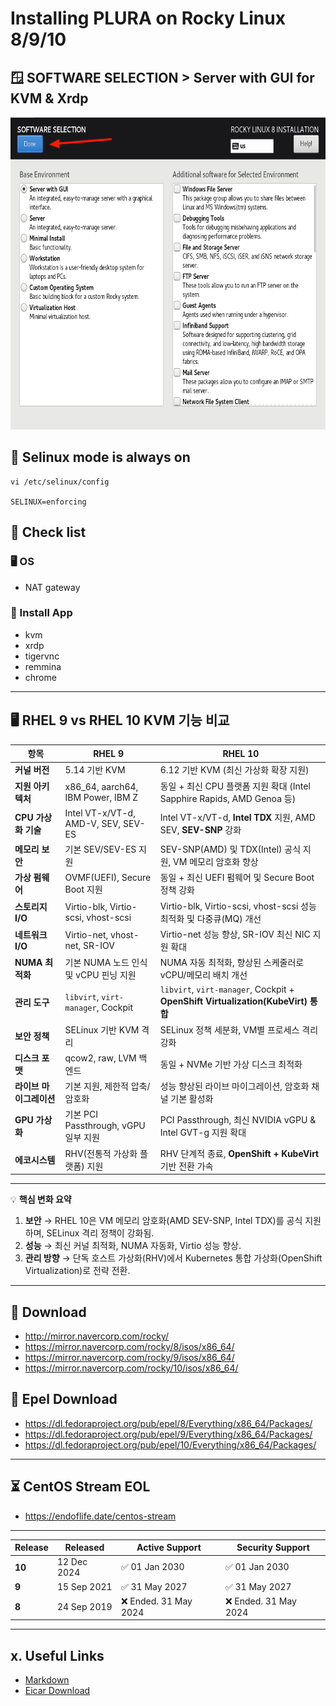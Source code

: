 # Installing PLURA on Rocky Linux 8/9/10

## 🪟 SOFTWARE SELECTION > Server with GUI for KVM & Xrdp

<img src="rocky8/os/images/Rocky8_Software_Selection.png" height="500">

## 🐧 Selinux mode is always on

    vi /etc/selinux/config
    
    SELINUX=enforcing

## 📝 Check list

### 🖥️ OS

- NAT gateway

### 📱 Install App

- kvm
- xrdp
- tigervnc
- remmina
- chrome

---

## 🖥️ RHEL 9 vs RHEL 10 KVM 기능 비교

| 항목             | **RHEL 9**                          | **RHEL 10**                                                                    |
| -------------- | ----------------------------------- | ------------------------------------------------------------------------------ |
| **커널 버전**      | 5.14 기반 KVM                         | 6.12 기반 KVM (최신 가상화 확장 지원)                                                     |
| **지원 아키텍처**    | x86\_64, aarch64, IBM Power, IBM Z  | 동일 + 최신 CPU 플랫폼 지원 확대 (Intel Sapphire Rapids, AMD Genoa 등)                     |
| **CPU 가상화 기술** | Intel VT-x/VT-d, AMD-V, SEV, SEV-ES | Intel VT-x/VT-d, **Intel TDX** 지원, AMD SEV, **SEV-SNP** 강화                     |
| **메모리 보안**     | 기본 SEV/SEV-ES 지원                    | SEV-SNP(AMD) 및 TDX(Intel) 공식 지원, VM 메모리 암호화 향상                                 |
| **가상 펌웨어**     | OVMF(UEFI), Secure Boot 지원          | 동일 + 최신 UEFI 펌웨어 및 Secure Boot 정책 강화                                           |
| **스토리지 I/O**   | Virtio-blk, Virtio-scsi, vhost-scsi | Virtio-blk, Virtio-scsi, vhost-scsi 성능 최적화 및 다중큐(MQ) 개선                        |
| **네트워크 I/O**   | Virtio-net, vhost-net, SR-IOV       | Virtio-net 성능 향상, SR-IOV 최신 NIC 지원 확대                                          |
| **NUMA 최적화**   | 기본 NUMA 노드 인식 및 vCPU 핀닝 지원          | NUMA 자동 최적화, 향상된 스케줄러로 vCPU/메모리 배치 개선                                          |
| **관리 도구**      | `libvirt`, `virt-manager`, Cockpit  | `libvirt`, `virt-manager`, Cockpit + **OpenShift Virtualization(KubeVirt) 통합** |
| **보안 정책**      | SELinux 기반 KVM 격리                   | SELinux 정책 세분화, VM별 프로세스 격리 강화                                                 |
| **디스크 포맷**     | qcow2, raw, LVM 백엔드                 | 동일 + NVMe 기반 가상 디스크 최적화                                                        |
| **라이브 마이그레이션** | 기본 지원, 제한적 압축/암호화                   | 성능 향상된 라이브 마이그레이션, 암호화 채널 기본 활성화                                               |
| **GPU 가상화**    | 기본 PCI Passthrough, vGPU 일부 지원      | PCI Passthrough, 최신 NVIDIA vGPU & Intel GVT-g 지원 확대                            |
| **에코시스템**      | RHV(전통적 가상화 플랫폼) 지원                 | RHV 단계적 종료, **OpenShift + KubeVirt** 기반 전환 가속                                  |

---

💡 **핵심 변화 요약**

1. **보안** → RHEL 10은 VM 메모리 암호화(AMD SEV-SNP, Intel TDX)를 공식 지원하며, SELinux 격리 정책이 강화됨.
2. **성능** → 최신 커널 최적화, NUMA 자동화, Virtio 성능 향상.
3. **관리 방향** → 단독 호스트 가상화(RHV)에서 Kubernetes 통합 가상화(OpenShift Virtualization)로 전략 전환.

---

## 💾 Download

- http://mirror.navercorp.com/rocky/
- https://mirror.navercorp.com/rocky/8/isos/x86_64/
- https://mirror.navercorp.com/rocky/9/isos/x86_64/
- https://mirror.navercorp.com/rocky/10/isos/x86_64/

## 💾 Epel Download

- https://dl.fedoraproject.org/pub/epel/8/Everything/x86_64/Packages/
- https://dl.fedoraproject.org/pub/epel/9/Everything/x86_64/Packages/
- https://dl.fedoraproject.org/pub/epel/10/Everything/x86_64/Packages/

---

## ⏳ CentOS Stream EOL

- https://endoflife.date/centos-stream

---

| Release | Released              | Active Support                               | Security Support                              |
|---------|-----------------------|----------------------------------------------|-----------------------------------------------|
| **10**  | 12 Dec 2024 | ✅ 01 Jan 2030              | ✅ 01 Jan 2030              |
| **9**   | 15 Sep 2021 | ✅ 31 May 2027 | ✅ 31 May 2027 |
| **8**   | 24 Sep 2019 | ❌ Ended. 31 May 2024 | ❌ Ended. 31 May 2024 |

---


## x. Useful Links

- [Markdown](https://gist.github.com/ihoneymon/652be052a0727ad59601)
- [Eicar Download](https://www.eicar.org/download-anti-malware-testfile/)
